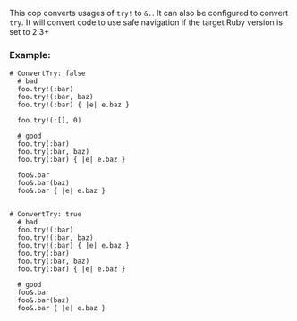 This cop converts usages of `try!` to `&.`. It can also be configured
to convert `try`. It will convert code to use safe navigation if the
target Ruby version is set to 2.3+

### Example:
    # ConvertTry: false
      # bad
      foo.try!(:bar)
      foo.try!(:bar, baz)
      foo.try!(:bar) { |e| e.baz }

      foo.try!(:[], 0)

      # good
      foo.try(:bar)
      foo.try(:bar, baz)
      foo.try(:bar) { |e| e.baz }

      foo&.bar
      foo&.bar(baz)
      foo&.bar { |e| e.baz }


    # ConvertTry: true
      # bad
      foo.try!(:bar)
      foo.try!(:bar, baz)
      foo.try!(:bar) { |e| e.baz }
      foo.try(:bar)
      foo.try(:bar, baz)
      foo.try(:bar) { |e| e.baz }

      # good
      foo&.bar
      foo&.bar(baz)
      foo&.bar { |e| e.baz }